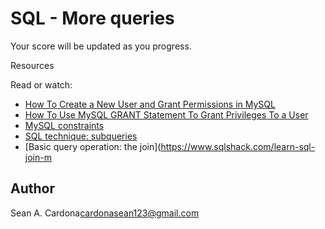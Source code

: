 # SQL - More queries

Your score will be updated as you progress.

Resources

Read or watch:

- [How To Create a New User and Grant Permissions in MySQL](https://dev.mysql.com/doc/refman/8.0/en/adding-users.html)
- [How To Use MySQL GRANT Statement To Grant Privileges To a User](https://www.mysqltutorial.org/mysql-create-user/)
- [MySQL constraints](https://dev.mysql.com/doc/refman/8.0/en/constraints-table.html)
- [SQL technique: subqueries](https://www.tutorialspoint.com/sql/sql-sub-queries.htm)
- [Basic query operation: the join](https://www.sqlshack.com/learn-sql-join-m

## Author
Sean A. Cardona<cardonasean123@gmail.com>